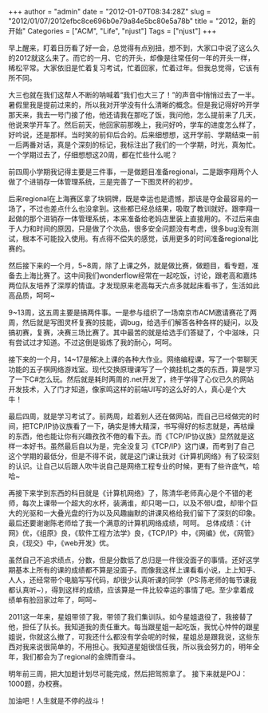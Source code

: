 +++
author = "admin"
date = "2012-01-07T08:34:28Z"
slug = "2012/01/07/2012efbc8ce696b0e79a84e5bc80e5a78b"
title = "2012，新的开始"
Categories = ["ACM", "Life", "njust"]
Tags = ["njust"]
+++

 早上醒来，盯着日历看了好一会，总觉得有点别扭，想不到，大家口中说了这么久的2012就这么来了。而它的一月、它的开头，却像是往常任何一年的开头一样，稀松平常。大家依旧是忙着复习考试，忙着回家，忙着过年。但我总觉得，它该有所不同。

大三也就在我们这帮人不断的呐喊着“我们也大三了！”的声音中悄悄过去了一半。暑假里我是提前过来的，所以我对开学没有什么清晰的概念。但是我记得好吟开学那天来，我去一号门接了他，他还请我在那吃了饭，我问他，怎么提前来了几天，他说来学开车了。然后前天，他回家前那晚上，我问好吟，学车的进度怎么样了，好吟说，还是那样。当时笑的前仰后合的。后来细想想，这开学前、学期结束一前一后两番对话，真是个深刻的标记，我标注出了我们的一个学期，时光，真匆忙。
一个学期过去了，仔细想想这20周，都在忙些什么呢？

前四周小学期我记得主要是三件事，一是做题目准备regional，二是跟李翔两个人做了个进销存一体管理系统，三是完善了一下图灵杯的初步。

后来regional在上海赛区拿了块铜牌，既是幸运也是遗憾，那该是夺金最容易的一场了，不过也差点什么也没拿到。这些都已经总结果，吸取了教训就好。跟李翔一起做的那个进销存一体管理系统，本来准备给老妈店里装上直接用的。不过后来由于人力和时间的原因，只是做了个次品，很多安全问题没有考虑，很多bug没有测试，根本不可能投入使用。有点得不偿失的感觉，该用更多的时间准备regional比赛的。

然后接下来的一个月，5~8周，除了上课之外，就是做比赛，做题目，看专题，准备去上海比赛了。这中间我们wonderflow经常在一起吃饭，讨论，跟老高和嘉炜两位队友培养了深厚的情谊。才发现原来老高每天六点多就起床看书了，生活如此高品质，呵呵~

9~13周，这五周主要是搞两件事。一是参与组织了一场南京市ACM邀请赛花了两周，然后就是写图灵杯复赛的技能，调bug，给选手们解答各种各样的疑问，以及搞初赛，复赛，决赛三场比赛了。其中最苦的就是给选手们答疑了，个中滋味，只有尝试过才知道。不过这倒是锻炼了我的耐心，呵呵。

接下来的一个月，14~17是解决上课的各种大作业。网络编程课，写了一个带聊天功能的五子棋网络游戏室。现代交换原理课写了一个摘挂机之类的东西，算是学习了一下C#怎么玩。然后就是耗时两周的.net开发了，终于学得了心仪已久的网站开发技术，入了门才知道，像家鸣这样的前端UI写的这么好的人，真心是个大牛！

最后四周，就是学习考试了。前两周，趁着别人还在做网站，而自己已经做完的时间，把TCP/IP协议族看了一下，确实是博大精深，书写得好的标志就是，再枯燥的东西，他也能让你有兴趣孜孜不倦的看下去。而《TCP/IP协议族》显然就是这样一本好书。虽然最后自以为是，完全没复习《TCP/IP》这门课，而考到了自己这个学期的最低分，但是不得不说，就是这门课让我对《计算机网络》有了较深刻的认识。让自己以后跟人吹牛说自己是网络工程专业的时候，更有了些许底气，哈哈~

再接下来学到东西的科目就是《计算机网络》了，陈清华老师真心是个不错的老师，每次上课带一个超大的水杯，装满谁，却只喝一口，以及不带U盘，却带个巨大的光驱和一大叠光盘的行为以及风趣幽默的讲课风格给我们留下了深刻的印象。最后还要谢谢陈老师给了我一个满意的计算机网络成绩，呵呵。
总体成绩：《计网》优，《组原》良，《软件工程方法学》良，《TCP/IP》中，《网编》优，《网管》良，《现交》中，《web开发》优。

虽然自己不追求绩点，分数，但是分数低了总归是一件很没面子的事情。还好这学期基本上所有的课的成绩都不算是没面子。而像我这样上课看看小说，上上知乎、人人，还经常带个电脑写写代码，却很少认真听课的同学（PS:陈老师的每节课我都认真听~），得到这样的成绩，应该算是一件比较幸运的事情了吧。至少拿着成绩单有脸回家过年了，呵呵~

2011这一年来，星姐带领了我，带领了我们集训队。如今星姐退役了，我接替了他，担任了队长。我知道我的责任重大。每当跟星姐一起吃饭，我忧心忡忡的跟星姐说，你就这么撤了，可我还什么都没有学会呢的时候，星姐总是跟我说，这些东西对我来说很简单的，不用担心。我知道星姐很信任我，所以我会努力的，明年全年，我们都会为了regional的金牌而奋斗。

明年前三周，把大加题计划尽可能完成，然后把驾照拿了。
接下来就是POJ：1000题，办校赛。

加油吧！人生就是不停的战斗！
